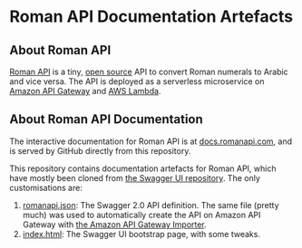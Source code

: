 # Roman API Documentation Artefacts

## About Roman API

[Roman API](https://romanapi.com/v1/numeral/i) is a tiny, [open source](https://github.com/doubleplusco/romanapi/) API to convert Roman numerals to Arabic and vice versa. The API is deployed as a serverless microservice on [Amazon API Gateway](https://aws.amazon.com/api-gateway/) and [AWS Lambda](https://aws.amazon.com/lambda/).

## About Roman API Documentation

The interactive documentation for Roman API is at [docs.romanapi.com](http://docs.romanapi.com), and is served by GitHub directly from this repository.

This repository contains documentation artefacts for Roman API, which have mostly been cloned from [the Swagger UI repository](https://github.com/swagger-api/swagger-ui/tree/master/dist). The only customisations are:

1. [romanapi.json](https://github.com/doubleplusco/romanapi-docs/blob/gh-pages/romanapi.json): The Swagger 2.0 API definition. The same file (pretty much) was used to automatically create the API on Amazon API Gateway with [the Amazon API Gateway Importer](https://github.com/awslabs/aws-apigateway-importer).
2. [index.html](https://github.com/doubleplusco/romanapi-docs/blob/gh-pages/index.html): The Swagger UI bootstrap page, with some tweaks.